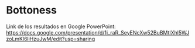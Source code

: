 # Bottoness
Link de los resultados en Google PowerPoint:
https://docs.google.com/presentation/d/1i_raR_SeyENcXw52BuBMtlXhl5WJzoLmKl6liHzuJwM/edit?usp=sharing
